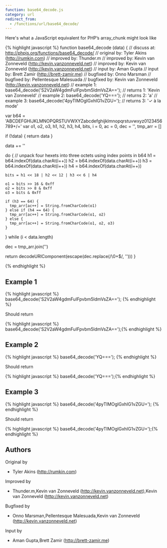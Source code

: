 ```yaml
---
function: base64_decode.js
category: url
redirect_from:
  - /functions/url/base64_decode/
---
```


<!-- WARNING! This file is auto generated by `npm run web:inject`, do not edit by hand -->

Here's what a JavaScript equivalent for PHP’s array_chunk might look like

{% highlight javascript %}
function base64_decode (data) {
  //  discuss at: http://phpjs.org/functions/base64_decode/
  // original by: Tyler Akins (http://rumkin.com)
  // improved by: Thunder.m
  // improved by: Kevin van Zonneveld (http://kevin.vanzonneveld.net)
  // improved by: Kevin van Zonneveld (http://kevin.vanzonneveld.net)
  //    input by: Aman Gupta
  //    input by: Brett Zamir (http://brett-zamir.me)
  // bugfixed by: Onno Marsman
  // bugfixed by: Pellentesque Malesuada
  // bugfixed by: Kevin van Zonneveld (http://kevin.vanzonneveld.net)
  //   example 1: base64_decode('S2V2aW4gdmFuIFpvbm5ldmVsZA==');
  //   returns 1: 'Kevin van Zonneveld'
  //   example 2: base64_decode('YQ===');
  //   returns 2: 'a'
  //   example 3: base64_decode('4pyTIMOgIGxhIG1vZGU=');
  //   returns 3: '✓ à la mode'

  var b64 = 'ABCDEFGHIJKLMNOPQRSTUVWXYZabcdefghijklmnopqrstuvwxyz0123456789+/='
  var o1, o2, o3, h1, h2, h3, h4, bits, i = 0,
    ac = 0,
    dec = '',
    tmp_arr = []

  if (!data) {
    return data
  }

  data += ''

  do {
    // unpack four hexets into three octets using index points in b64
    h1 = b64.indexOf(data.charAt(i++))
    h2 = b64.indexOf(data.charAt(i++))
    h3 = b64.indexOf(data.charAt(i++))
    h4 = b64.indexOf(data.charAt(i++))

    bits = h1 << 18 | h2 << 12 | h3 << 6 | h4

    o1 = bits >> 16 & 0xff
    o2 = bits >> 8 & 0xff
    o3 = bits & 0xff

    if (h3 == 64) {
      tmp_arr[ac++] = String.fromCharCode(o1)
    } else if (h4 == 64) {
      tmp_arr[ac++] = String.fromCharCode(o1, o2)
    } else {
      tmp_arr[ac++] = String.fromCharCode(o1, o2, o3)
    }
  } while (i < data.length)

  dec = tmp_arr.join('')

  return decodeURIComponent(escape(dec.replace(/\0+$/, '')))
}

{% endhighlight %}

## Example 1

{% highlight javascript %}
base64_decode('S2V2aW4gdmFuIFpvbm5ldmVsZA==');
{% endhighlight %}

Should return

{% highlight javascript %}
base64_decode('S2V2aW4gdmFuIFpvbm5ldmVsZA==');{% endhighlight %}

## Example 2

{% highlight javascript %}
base64_decode('YQ===');
{% endhighlight %}

Should return

{% highlight javascript %}
base64_decode('YQ===');{% endhighlight %}

## Example 3

{% highlight javascript %}
base64_decode('4pyTIMOgIGxhIG1vZGU=');
{% endhighlight %}

Should return

{% highlight javascript %}
base64_decode('4pyTIMOgIGxhIG1vZGU=');{% endhighlight %}


## Authors


Original by

- Tyler Akins (http://rumkin.com)


Improved by

- Thunder.m,Kevin van Zonneveld (http://kevin.vanzonneveld.net),Kevin van Zonneveld (http://kevin.vanzonneveld.net)


Bugfixed by

- Onno Marsman,Pellentesque Malesuada,Kevin van Zonneveld (http://kevin.vanzonneveld.net)


Input by

- Aman Gupta,Brett Zamir (http://brett-zamir.me)

